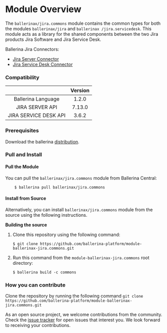 # Module Overview

The `ballerinax/jira.commons` module contains the common types for both the modules `ballerinax/jira` and `ballerinax
/jira.servicedesk`. This module acts as a library for the shared components between the two Jira products Jira Software
 and Jira Service Desk.

Ballerina Jira Connectors:
- [Jira Server Connector](https://github.com/ballerina-platform/module-ballerinax-jira)
- [Jira Service Desk Connector](https://github.com/ballerina-platform/module-ballerinax-jira.servicedesk)

### Compatibility
|                           |    Version     |  
|:-------------------------:|:--------------:|
| Ballerina Language        |    1.2.0       |
| JIRA SERVER API           |    7.13.0      |  
| JIRA SERVICE DESK API     |    3.6.2       |  

### Prerequisites
Download the ballerina [distribution](https://ballerinalang.org/downloads/).

### Pull and Install

#### Pull the Module
You can pull the `ballerinax/jira.commons` module from Ballerina Central:
```shell
    $ ballerina pull ballerinax/jira.commons
```

#### Install from Source
Alternatively, you can install `ballerinax/jira.commons` module from the source using the following instructions.

**Building the source**
1. Clone this repository using the following command:
    ```shell
    $ git clone https://github.com/ballerina-platform/module-ballerinax-jira.commons.git
    ```

2. Run this command from the `module-ballerinax-jira.commons` root directory:
    ```shell
    $ ballerina build -c commons 
    ```

### How you can contribute

Clone the repository by running the following command
`git clone https://github.com/ballerina-platform/module-ballerinax-jira.commons.git`

As an open source project, we welcome contributions from the community. Check the [issue tracker](https://github.com/ballerina-platform/module-ballerinax-jira.commons/issues) 
for open issues that interest you. We look forward to receiving your contributions.
